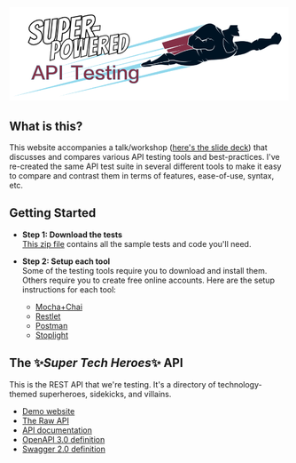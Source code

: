 [![Super-Powered API Testing](img/title-banner.png)](http://apitesting.bigstickcarpet.com)

What is this?
--------------------------
This website accompanies a talk/workshop ([here's the slide deck](https://github.com/BigstickCarpet/super-powered-api-testing/blob/master/presentation.pdf)) that discusses and compares various API testing tools and best-practices.  I've re-created the same API test suite in several different tools to make it easy to compare and contrast them in terms of features, ease-of-use, syntax, etc.


Getting Started
--------------------------
- **Step 1: Download the tests**<br>
[This zip file](https://github.com/BigstickCarpet/super-powered-api-testing/archive/master.zip) contains all the sample tests and code you'll need.

- **Step 2: Setup each tool**<br>
Some of the testing tools require you to download and install them. Others require you to create free online accounts.  Here are the setup instructions for each tool:

    - [Mocha+Chai](./Mocha-Chai/)
    - [Restlet](./Restlet/)
    - [Postman](./Postman/)
    - [Stoplight](./Stoplight/)


The ✨_Super Tech Heroes_✨ API
--------------------------
This is the REST API that we're testing.  It's a directory of technology-themed superheroes, sidekicks, and villains.

- [Demo website](http://heroes.bigstickcarpet.com/)
- [The Raw API](https://api.heroes.bigstickcarpet.com/)
- [API documentation]()
- [OpenAPI 3.0 definition](https://api.heroes.bigstickcarpet.com/schema)
- [Swagger 2.0 definition](https://api.heroes.bigstickcarpet.com/schema?accept=application/openapi+json;version=2.0)

